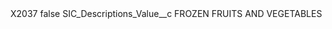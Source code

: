 <?xml version="1.0" encoding="UTF-8"?>
<CustomMetadata xmlns="http://soap.sforce.com/2006/04/metadata" xmlns:xsi="http://www.w3.org/2001/XMLSchema-instance" xmlns:xsd="http://www.w3.org/2001/XMLSchema">
    <label>X2037</label>
    <protected>false</protected>
    <values>
        <field>SIC_Descriptions_Value__c</field>
        <value xsi:type="xsd:string">FROZEN FRUITS AND VEGETABLES</value>
    </values>
</CustomMetadata>
